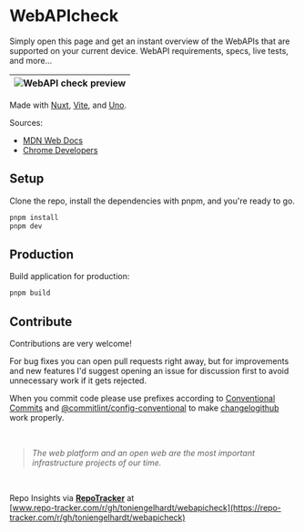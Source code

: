 # WebAPIcheck

Simply open this page and get an instant overview of the WebAPIs that are supported on your current device. WebAPI requirements, specs, live tests, and more...

| ![WebAPI check preview](https://user-images.githubusercontent.com/2703233/218753084-20b6cd9c-5303-48df-89ae-7bccb1519d0a.png) |
|-|

Made with [Nuxt](https://nuxt.com), [Vite](https://vitejs.dev), and [Uno](https://github.com/unocss/unocss).

Sources: 

- [MDN Web Docs](https://developer.mozilla.org)
- [Chrome Developers](https://developer.chrome.com/)

## Setup

Clone the repo, install the dependencies with pnpm, and you're ready to go.

```bash
pnpm install
pnpm dev
```

## Production

Build application for production:

```bash
pnpm build
```

## Contribute

Contributions are very welcome!

For bug fixes you can open pull requests right away, but for improvements and new features I'd suggest opening an issue for discussion first to avoid unnecessary work if it gets rejected.

When you commit code please use prefixes according to [Conventional Commits](https://www.conventionalcommits.org/en/v1.0.0/) and [@commitlint/config-conventional](https://github.com/conventional-changelog/commitlint/tree/master/%40commitlint/config-conventiona) to make [changelogithub](https://github.com/antfu/changelogithub) work properly.

<br>

> _The web platform and an open web are the most important infrastructure projects of our time._

<br>

Repo Insights via **[RepoTracker](https://repo-tracker.com)** at  
[www.repo-tracker.com/r/gh/toniengelhardt/webapicheck](https://repo-tracker.com/r/gh/toniengelhardt/webapicheck)
